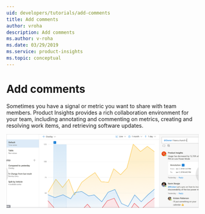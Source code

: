 ```yaml
---
uid: developers/tutorials/add-comments
title: Add comments
author: vroha
description: Add comments
ms.author: v-roha
ms.date: 03/29/2019
ms.service: product-insights
ms.topic: conceptual
---
```

# Add comments

Sometimes you have a signal or metric you want to share with team members. Product Insights provides a rich collaboration environment for your team, including annotating and commenting on metrics, creating and resolving work items, and retrieving software updates.

![How to add a comment](comments.png)
